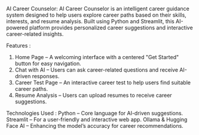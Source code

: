 AI Career Counselor:
AI Career Counselor is an intelligent career guidance system designed to help users explore career paths based on their skills, interests, and resume analysis. Built using Python and Streamlit, this AI-powered platform provides personalized career suggestions and interactive career-related insights.

Features :
1. Home Page – A welcoming interface with a centered "Get Started" button for easy navigation.
2. Chat with AI – Users can ask career-related questions and receive AI-driven responses.
3. Career Test Page – An interactive career test to help users find suitable career paths.
4. Resume Analysis – Users can upload resumes to receive career suggestions.

Technologies Used :
Python – Core language for AI-driven suggestions.
Streamlit – For a user-friendly and interactive web app.
Ollama & Hugging Face AI – Enhancing the model’s accuracy for career recommendations.
